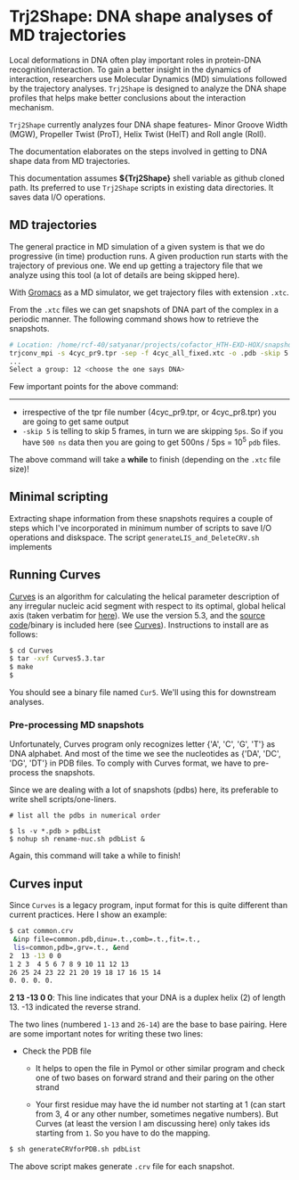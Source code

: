 # Trj2Shape: DNA shape analyses of MD trajectories

Local deformations in DNA often play important roles in protein-DNA
recognition/interaction. To gain a better insight in the dynamics of
interaction, researchers use Molecular Dynamics (MD) simulations followed by
the trajectory analyses. `Trj2Shape` is designed to analyze the DNA shape
profiles that helps make better conclusions about the interaction mechanism.

`Trj2Shape` currently analyzes four DNA shape features- Minor Groove Width
(MGW), Propeller Twist (ProT), Helix Twist (HelT) and Roll angle (Roll). 

The documentation elaborates on the steps involved in getting to DNA shape data
from MD trajectories.

This documentation assumes **${Trj2Shape}** shell variable as github cloned path.
Its preferred to use `Trj2Shape` scripts in existing data directories. It saves
data I/O operations.

## MD trajectories

The general practice in MD simulation of a given system is that we do
progressive (in time) production runs. A given production run starts with the
trajectory of previous one. We end up getting a trajectory file that we analyze
using this tool (a lot of details are being skipped here).

With [Gromacs](http://www.gromacs.org/) as a MD simulator, we get trajectory
files with extension `.xtc`.

From the `.xtc` files we can get snapshots of DNA part of the complex in a
periodic manner. The following command shows how to retrieve the snapshots.

```bash  
# Location: /home/rcf-40/satyanar/projects/cofactor_HTH-EXD-HOX/snapshots/500ns_data/4cyc_all_fixed 
trjconv_mpi -s 4cyc_pr9.tpr -sep -f 4cyc_all_fixed.xtc -o .pdb -skip 5 
... 
Select a group: 12 <choose the one says DNA>
```

Few important points for the above command: 

----- 

- irrespective of the tpr file number (4cyc_pr9.tpr, or 4cyc_pr8.tpr) you are
  going to get same output 
- `-skip 5` is telling to skip 5 frames, in turn we are skipping `5ps`. So if
  you have `500 ns` data then you are going to get  500ns / 5ps =
  10<sup>5</sup> `pdb` files.

The above command will take a **while** to finish (depending on the `.xtc` file
size)!

## Minimal scripting

Extracting shape information from these snapshots requires a couple of steps
which I've incorporated in minimum number of scripts to save I/O operations and
diskspace. The script `generateLIS_and_DeleteCRV.sh` implements


## Running Curves

[Curves](https://bisi.ibcp.fr/tools/curves_plus/)  is an algorithm for
calculating the helical parameter description of any irregular nucleic acid
segment with respect to its optimal, global helical axis (taken verbatim for
[here](http://www.csb.yale.edu/userguides/datamanip/curves/doc.html)). We use
the version 5.3, and the [source code](./Curves/Curves5.3.tar)/binary is
included here (see [Curves](./Curves)). Instructions to install are as follows: 

```bash
$ cd Curves
$ tar -xvf Curves5.3.tar
$ make 
$ 
```
You should see a binary file named `Cur5`. We'll using this for downstream
analyses.

### Pre-processing MD snapshots
Unfortunately, Curves program only recognizes letter {'A', 'C', 'G', 'T'} as
DNA alphabet. And most of the time we see the nucleotides as {'DA', 'DC', 'DG',
'DT'} in PDB files. To comply with Curves format, we have to pre-process the
snapshots. 

Since we are dealing with a lot of snapshots (pdbs) here, its preferable to write
shell scripts/one-liners.

```
# list all the pdbs in numerical order

$ ls -v *.pdb > pdbList 
$ nohup sh rename-nuc.sh pdbList &
```
Again, this command will take a while to finish!

## Curves input

Since `Curves` is a legacy program, input format for this is quite different
than current practices. Here I show an example: 
```bash
$ cat common.crv
 &inp file=common.pdb,dinu=.t.,comb=.t.,fit=.t.,
 lis=common,pdb=,grv=.t., &end
2  13 -13 0 0
1 2 3  4 5 6 7 8 9 10 11 12 13
26 25 24 23 22 21 20 19 18 17 16 15 14
0. 0. 0. 0.
```
**2 13 -13 0 0**: This line indicates that your DNA is a duplex helix (2) of
length 13. -13 indicated the reverse strand.

The two lines (numbered `1-13` and `26-14`) are the base to base pairing. Here
are some important notes for writing these two lines:

+ Check the PDB file

    - It helps to open the file in Pymol or other similar program and check one
      of two bases on forward strand and their paring on the other strand

    - Your first residue may have the id number not starting at 1 (can start
      from 3, 4 or any other number, sometimes negative numbers). But Curves
      (at least the version I am discussing here) only takes ids starting from
      `1`. So you have to do the mapping.

```bash
$ sh generateCRVforPDB.sh pdbList

```

The above script makes generate `.crv` file for each snapshot.


